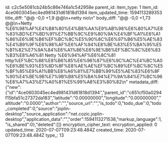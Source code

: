 id: c2c5e5081cb24b5c86e746a1c542958e
parent_id: 
item_type: 1
item_id: 4ce0603045ec4ed981431d61818d1394
item_updated_time: 1594113289353
title_diff: "@@ -0,0 +1,9 @@\n+netty nio\n"
body_diff: "@@ -0,0 +1,73 @@\n+Netty %E6%98%AF%E4%B8%80%E4%B8%AA%E9%AB%98%E6%80%A7%E8%83%BD%E7%BD%91%E7%BB%9C%E9%80%9A%E4%BF%A1%E6%A1%86%E6%9E%B6%EF%BC%8C%E5%90%8C%E6%97%B6%E5%AE%83%E4%B9%9F%E6%98%AF%E6%AF%94%E8%BE%83%E5%BA%95%E5%B1%82%E7%9A%84%E6%A1%86%E6%9E%B6%EF%BC%8C%E6%83%B3%E8%A6%81 Netty %E6%94%AF%E6%8C%81 Http%EF%BC%88%E8%B6%85%E6%96%87%E6%9C%AC%E4%BC%A0%E8%BE%93%E5%8D%8F%E8%AE%AE%EF%BC%89%EF%BC%8C%E5%BF%85%E9%A1%BB%E8%A6%81%E7%BB%99%E5%AE%83%E6%8F%90%E4%BE%9B%E7%9B%B8%E5%BA%94%E7%9A%84%E7%BC%96%E8%A7%A3%E7%A0%81%E5%99%A8%E3%80%82\n"
metadata_diff: {"new":{"id":"4ce0603045ec4ed981431d61818d1394","parent_id":"c651cf50a0294f15bfa51c27372da183","latitude":"0.00000000","longitude":"0.00000000","altitude":"0.0000","author":"","source_url":"","is_todo":0,"todo_due":0,"todo_completed":0,"source":"joplin-desktop","source_application":"net.cozic.joplin-desktop","application_data":"","order":1594113271538,"markup_language":1,"is_shared":0},"deleted":[]}
encryption_cipher_text: 
encryption_applied: 0
updated_time: 2020-07-07T09:23:48.484Z
created_time: 2020-07-07T09:23:48.484Z
type_: 13
